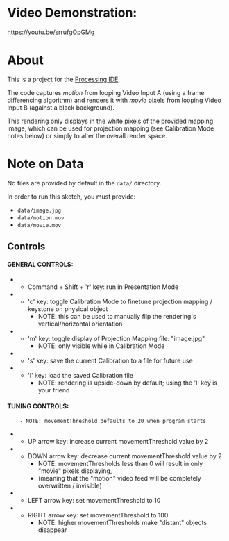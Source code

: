 # Video Demonstration:

https://youtu.be/srrufgOpGMg

# About

This is a project for the [Processing IDE](https://processing.org).

The code captures *motion* from looping Video Input A (using a frame differencing algorithm) and renders it with *movie* pixels from looping Video Input B (against a black background).

This rendering only displays in the white pixels of the provided mapping image, which can be used for projection mapping (see Calibration Mode notes below) or simply to alter the overall render space.

# Note on Data

No files are provided by default in the `data/` directory.

In order to run this sketch, you must provide:
- `data/image.jpg`
- `data/motion.mov`
- `data/movie.mov`

## Controls

#### GENERAL CONTROLS:
 * - Command + Shift + 'r' key: run in Presentation Mode
 * - 'c' key: toggle Calibration Mode to finetune projection mapping / keystone on physical object
       - NOTE: this can be used to manually flip the rendering's vertical/horizontal orientation
 * - 'm' key: toggle display of Projection Mapping file: "image.jpg"
 	   - NOTE: only visible while in Calibration Mode
 * - 's' key: save the current Calibration to a file for future use
 * - 'l' key: load the saved Calibration file
 	   - NOTE: rendering is upside-down by default; using the 'l' key is your friend

#### TUNING CONTROLS:
        - NOTE: movementThreshold defaults to 20 when program starts
 * - UP arrow key: increase current movementThreshold value by 2
 * - DOWN arrow key: decrease current movementThreshold value by 2
        - NOTE: movementThresholds less than 0 will result in only "movie" pixels displaying,
        - (meaning that the "motion" video feed will be completely overwritten / invisible)
 * - LEFT arrow key: set movementThreshold to 10
 * - RIGHT arrow key: set movementThreshold to 100
       - NOTE: higher movementThresholds make "distant" objects disappear
